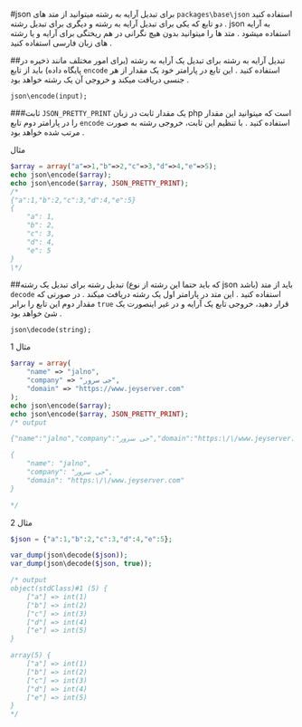 
#json
برای تبدیل آرایه به رشته میتوانید از متد های `packages\base\json`  استفاده کنید . دو تابع  که یکی برای تبدیل آرایه به رشته و دیگری برای تبدیل رشته json به آرایه استفاده میشود .
متد ها را میتوانید بدون هیچ نگرانی در هم ریختگی برای آرایه و یا رشته های زبان فارسی استفاده کنید .

##تبدیل آرایه به رشته
برای تبدیل یک آرایه به رشته (برای امور مختلف مانند ذخیره در پایگاه داده) باید از تابع `encode` استفاده کنید . این تابع در پارامتر خود یک مقدار از هر جنسی دریافت میکند و خروجی آن یک رشته خواهد بود .

	json\encode(input);

###ثابت `JSON_PRETTY_PRINT`
یک مقدار ثابت در زبان php است که میتوانید این مقدار را در پارامتر دوم تابع `encode` استفاده کنید . با تنظیم این ثابت، خروجی رشته به صورت مرتب شده خواهد بود .

مثال
```php
$array = array("a"=>1,"b"=>2,"c"=>3,"d"=>4,"e"=>5);
echo json\encode($array);
echo json\encode($array, JSON_PRETTY_PRINT);
/*
{"a":1,"b":2,"c":3,"d":4,"e":5}
{
    "a": 1,
    "b": 2,
    "c": 3,
    "d": 4,
    "e": 5
}
\*/
```

##تبدیل رشته
برای تبدیل یک رشته (که باید حتما این رشته از نوع json باشد) باید از متد `decode` استفاده کنید . این متد در پارامتر اول یک رشته دریافت میکند . در صورتی که مقدار دوم این تابع را برابر `true` قرار دهید، خروجی تابع یک آرایه و در غیر اینصورت یک شئ خواهد بود .

	json\decode(string);

مثال 1
```php
$array = array(
	"name" => "jalno",
	"company" => "جی سرور",
	"domain" => "https://www.jeyserver.com"
);
echo json\encode($array);
echo json\encode($array, JSON_PRETTY_PRINT);
/* output

{"name":"jalno","company":"جی سرور","domain":"https:\/\/www.jeyserver.com"}

{
    "name": "jalno",
    "company": "جی سرور",
    "domain": "https:\/\/www.jeyserver.com"
}

*/
```
مثال 2
```php
$json = {"a":1,"b":2,"c":3,"d":4,"e":5};

var_dump(json\decode($json));
var_dump(json\decode($json, true));

/* output
object(stdClass)#1 (5) {
    ["a"] => int(1)
    ["b"] => int(2)
    ["c"] => int(3)
    ["d"] => int(4)
    ["e"] => int(5)
}

array(5) {
    ["a"] => int(1)
    ["b"] => int(2)
    ["c"] => int(3)
    ["d"] => int(4)
    ["e"] => int(5)
}
*/
```
